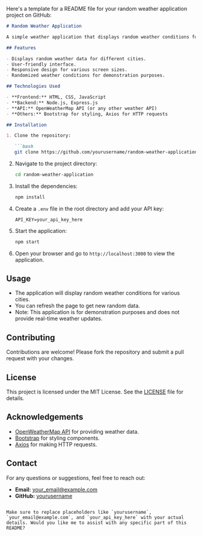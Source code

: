 Here's a template for a README file for your random weather application project on GitHub:

```markdown
# Random Weather Application

A simple weather application that displays random weather conditions for various locations. This project demonstrates the use of APIs, front-end design, and backend integration.

## Features

- Displays random weather data for different cities.
- User-friendly interface.
- Responsive design for various screen sizes.
- Randomized weather conditions for demonstration purposes.

## Technologies Used

- **Frontend:** HTML, CSS, JavaScript
- **Backend:** Node.js, Express.js
- **API:** OpenWeatherMap API (or any other weather API)
- **Others:** Bootstrap for styling, Axios for HTTP requests

## Installation

1. Clone the repository:

   ```bash
   git clone https://github.com/yourusername/random-weather-application.git
   ```

2. Navigate to the project directory:

   ```bash
   cd random-weather-application
   ```

3. Install the dependencies:

   ```bash
   npm install
   ```

4. Create a `.env` file in the root directory and add your API key:

   ```env
   API_KEY=your_api_key_here
   ```

5. Start the application:

   ```bash
   npm start
   ```

6. Open your browser and go to `http://localhost:3000` to view the application.

## Usage

- The application will display random weather conditions for various cities.
- You can refresh the page to get new random data.
- Note: This application is for demonstration purposes and does not provide real-time weather updates.

## Contributing

Contributions are welcome! Please fork the repository and submit a pull request with your changes.

## License

This project is licensed under the MIT License. See the [LICENSE](LICENSE) file for details.

## Acknowledgements

- [OpenWeatherMap API](https://openweathermap.org/api) for providing weather data.
- [Bootstrap](https://getbootstrap.com/) for styling components.
- [Axios](https://axios-http.com/) for making HTTP requests.

## Contact

For any questions or suggestions, feel free to reach out:

- **Email:** your_email@example.com
- **GitHub:** [yourusername](https://github.com/yourusername)

```

Make sure to replace placeholders like `yourusername`, `your_email@example.com`, and `your_api_key_here` with your actual details. Would you like me to assist with any specific part of this README?
